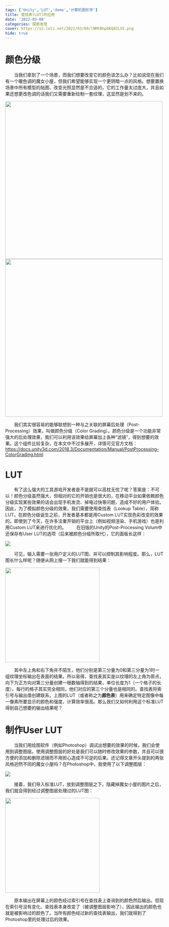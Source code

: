 ```yaml
---
tags: ['Unity','LUT','demo','计算机图形学']
title: 查找表(LUT)的应用
date: '2022-03-08'
categories: 探索发现
cover: https://s2.loli.net/2022/03/09/lNMtBhpDKQ82LS5.png
hide: true
---
```


# 颜色分级
&emsp;&emsp;当我们拿到了一个场景，而我们想要改变它的颜色该怎么办？比如说现在我们有一个暖色调的魔女小屋，但我们希望能够实现一个更阴暗一点的风格。想要置换场景中所有模型的贴图、改变光照显然是不合适的，它的工作量太过庞大，并且如果还想更改色调的话我们又需要重新绘制一套纹理，这显然是划不来的。

<img src="https://s2.loli.net/2022/03/09/POpL6rgFTSAmeWb.png" width=500/><img src="https://s2.loli.net/2022/03/09/vzjg9fp637tT5M8.png" width=500/>

&emsp;&emsp;我们其实很容易的能够联想到一种与之关联的屏幕后处理（Post-Processing）效果，叫做颜色分级（Color Grading）。颜色分级是一个功能非常强大的后处理效果，我们可以利用该效果给屏幕加上各种“滤镜”，得到想要的效果。这个组件比较复杂，在本文中不过多展开，详情可见官方文档：https://docs.unity3d.com/2018.3/Documentation/Manual/PostProcessing-ColorGrading.html

# LUT
&emsp;&emsp;有了这么强大的工具游戏开发者是不是就可以高枕无忧了呢？答案是：不可以！颜色分级虽然强大，但相对的它的开销也是很大的，在移动平台如果依赖颜色分级实现某些效果的话会出现手机发烫、掉电过快等问题，造成不好的用户体验。因此，为了模拟颜色分级的效果，我们需要使用查找表（Lookup Table），简称LUT。在颜色分级诞生之前，开发者基本都是用Custom LUT实现色彩改变的效果的。即使到了今天，在许多注重开销的平台上（例如视频渲染、手机游戏）也是利用Custom LUT来进行优化的。
&emsp;&emsp;在旧版的Unity的Post-Processing Volum中还保存有User LUT的选项（后来被颜色分级所取代），它的面板长这样：

<img src="https://s2.loli.net/2022/03/09/PQhf725DbIHoXWp.png"/>

&emsp;&emsp;可见，输入需要一张用户定义的LUT图，并可以控制其影响程度。那么，LUT图长什么样呢？随便从网上搜一下我们就能得到结果：

<img src="https://s2.loli.net/2022/03/09/lNMtBhpDKQ82LS5.png" width=300/>

&emsp;&emsp;其中左上角和右下角并不陌生，他们分别是第三分量为0和第三分量为1时一组纹理坐标输出在表面的结果。所以易得，查找表其实是以纹理的左上角为原点，向下为正方向对第三分量创建一根数轴得到的结果，单位长度为1（一个格子的长度）。每行的格子其实完全相同，他们对应的第三个分量也是相同的。查找表将索引号与输出值创建联系，上图的LUT（或者称之为**颜色表**）用来确定特定图像中每一像素所要显示的颜色和强度，计算效率很高。那么我们又如何利用这个标准LUT得到自己想要的输出结果呢？

# 制作User LUT
&emsp;&emsp;当我们用绘图软件（例如Photoshop）调试出想要的效果的时候，我们会使用到调整图层。使用调整图层的好处是我们可以随时修改效果的参数，并且可以很方便的添加和删除滤镜而不用担心造成不可逆的后果。还记得文章开头提到的两张风格迥然不同的魔女小屋吗？在Photoshop中，我使用了以下调整图层：

<img src="https://s2.loli.net/2022/03/09/2yHkFUAXsDqBIYf.png"/>

&emsp;&emsp;接着，我们导入标准LUT，放到调整图层之下。隐藏掉魔女小屋的图片之后，我们就会得到经过调整图层处理过的LUT图：

<img src="https://s2.loli.net/2022/03/09/jCDoZ5harAvfiOR.png" width=300/>

&emsp;&emsp;原本输出在屏幕上的颜色经过索引号在查找表上查询到的颜色然后输出。但现在索引号没有变化、查找表本身改变了（被调整图层影响了），因此输出的颜色也就是被影响过的颜色了。当所有颜色经过新的查找表输出，我们就得到了Photoshop里的处理过后的效果。
